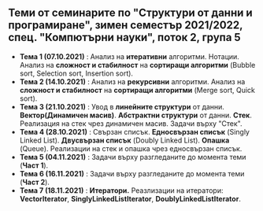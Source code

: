 ## Теми от семинарите по "Структури от данни и програмиране", зимен семестър 2021/2022, спец. "Компютърни науки", поток 2, група 5 ##

 - **Тема 1 (07.10.2021)** : Анализ на **итеративни** алгоритми. Нотации. Анализ на **сложност и стабилност** на **сортиращи алгоритми** (Bubble sort, Selection sort, Insertion sort).
 - **Тема 2 (14.10.2021)** : Анализ на **рекурсивни** алгоритми. Анализ на **сложност и стабилност** на **сортиращи алгоритми** (Merge sort, Quick sort).
 - **Тема 3 (21.10.2021)** : Увод в **линейните структури** от данни. **Вектор(Динамичен масив)**. **Абстрактни структури** от данни. **Стек**. Реализация на стек чрез динамичен масив. Задачи върху "Стек".  
 - **Тема 4 (28.10.2021)** : Свързан списък. **Едносвързан списък** (Singly Linked List). **Двусвързан списък** (Doubly Linked List). **Опашка** (Queue). Реализации на стек и опашка чрез едносвързан списък.  
 - **Тема 5 (04.11.2021)** : Задачи върху разгледаните до момента теми (**Част 1**).  
 - **Тема 6 (16.11.2021)** : Задачи върху разгледаните до момента теми (**Част 2**).  
 - **Тема 7 (18.11.2021)** : **Итератори.** Реазлизации на итератори: **VectorIterator**, **SinglyLinkedListIterator**, **DoublyLinkedListIterator**.  
